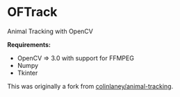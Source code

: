 # OFTrack
Animal Tracking with OpenCV

<b>Requirements:</b>
  - OpenCV => 3.0 with support for FFMPEG
  - Numpy
  - Tkinter

  This was originally a fork from [colinlaney/animal-tracking](https://github.com/colinlaney/animal-tracking).